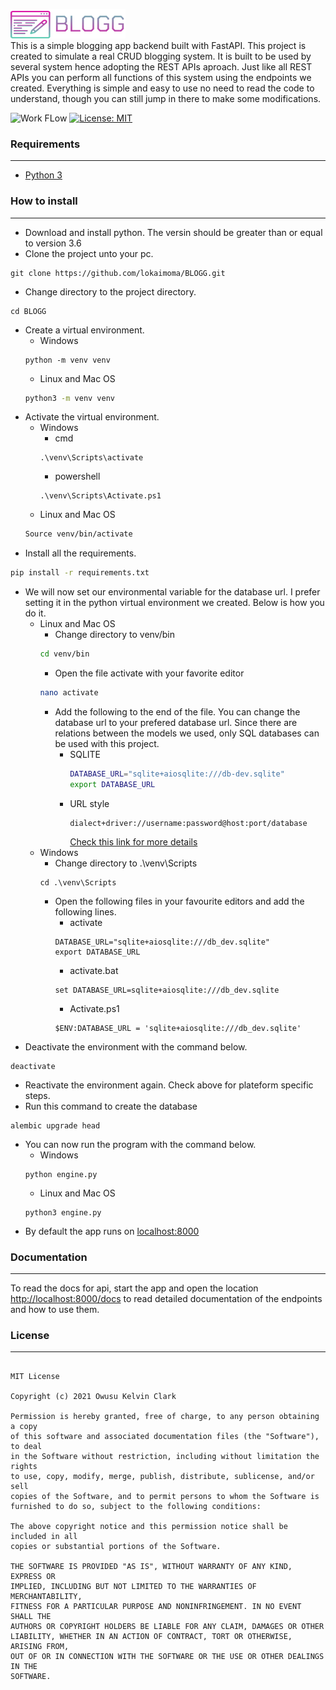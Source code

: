 ![BLOGG Log](assets/blog_logo.png)   
This is a simple blogging app backend built with FastAPI.
This project is created to simulate a real CRUD blogging system.
It is built to be used by several system hence adopting the REST APIs aproach.
Just like all REST APIs you can perform all functions of this system using the endpoints we created.
Everything is simple and easy to use no need to read the code to understand, though you can still jump in there to 
make some modifications.

![Work FLow](https://github.com/lokaimoma/BLOGG/actions/workflows/run_test.yml/badge.svg)
[![License: MIT](https://img.shields.io/badge/License-MIT-yellow.svg)](https://github.com/lokaimoma/BLOGG/blob/main/LICENSE)

### Requirements
- - -
+ [Python 3](https://www.python.org/downloads/)

### How to install
- - -
+ Download and install python. 
  The versin should be greater than or equal to version 3.6
+ Clone the project unto your pc.
```
git clone https://github.com/lokaimoma/BLOGG.git
```
+ Change directory to the project directory.
```
cd BLOGG
```
+ Create a virtual environment.
    + Windows
    ```
    python -m venv venv
    ```
    + Linux and Mac OS
    ```bash
    python3 -m venv venv
    ```
+ Activate the virtual environment.
    + Windows
        + cmd
        ```
        .\venv\Scripts\activate
        ```
        + powershell
        ```
        .\venv\Scripts\Activate.ps1
        ```
    + Linux and Mac OS
    ```bash
    Source venv/bin/activate
    ```
+ Install all the requirements.
```bash
pip install -r requirements.txt
```
+ We will now set our environmental variable for the database url.
I prefer setting it in the python virtual environment we created. Below
is how you do it.
    + Linux and Mac OS
        + Change directory to venv/bin
        ```bash
        cd venv/bin
        ```
        + Open the file activate with your favorite editor
        ```bash
        nano activate
        ```
        + Add the following to the end of the file. You can
        change the database url to your prefered database url.
          Since there are relations between the models we used,
          only SQL databases can be used with this project.
          + SQLITE
            ```bash
            DATABASE_URL="sqlite+aiosqlite:///db-dev.sqlite"
            export DATABASE_URL
            ```
          + URL style
            ```
            dialect+driver://username:password@host:port/database
            ```
            [Check this link for more details](https://docs.sqlalchemy.org/en/14/core/engines.html#database-urls)
    + Windows 
        + Change directory to .\venv\Scripts
        ```
        cd .\venv\Scripts
        ```
        + Open the following files in your favourite editors
        and add the following lines.
            + activate
            ```
            DATABASE_URL="sqlite+aiosqlite:///db_dev.sqlite"
            export DATABASE_URL
            ```
            + activate.bat
            ```
            set DATABASE_URL=sqlite+aiosqlite:///db_dev.sqlite
            ```
            + Activate.ps1
            ```
            $ENV:DATABASE_URL = 'sqlite+aiosqlite:///db_dev.sqlite'
            ```
+ Deactivate the environment with the command below.
```
deactivate
```
+ Reactivate the environment again. Check above for plateform
  specific steps.
+ Run this command to create the database
```
alembic upgrade head
```
+ You can now run the program with the command below.
    + Windows
    ```
    python engine.py
    ```
    + Linux and Mac OS
    ```
    python3 engine.py
    ```
 + By default the app runs on [localhost:8000](#)

### Documentation
- - -
To read the docs for api, start the app and open the location [http://localhost:8000/docs](#)
to read detailed documentation of the endpoints and how to use them.

### License
- - - 
```
      
MIT License

Copyright (c) 2021 Owusu Kelvin Clark

Permission is hereby granted, free of charge, to any person obtaining a copy
of this software and associated documentation files (the "Software"), to deal
in the Software without restriction, including without limitation the rights
to use, copy, modify, merge, publish, distribute, sublicense, and/or sell
copies of the Software, and to permit persons to whom the Software is
furnished to do so, subject to the following conditions:

The above copyright notice and this permission notice shall be included in all
copies or substantial portions of the Software.

THE SOFTWARE IS PROVIDED "AS IS", WITHOUT WARRANTY OF ANY KIND, EXPRESS OR
IMPLIED, INCLUDING BUT NOT LIMITED TO THE WARRANTIES OF MERCHANTABILITY,
FITNESS FOR A PARTICULAR PURPOSE AND NONINFRINGEMENT. IN NO EVENT SHALL THE
AUTHORS OR COPYRIGHT HOLDERS BE LIABLE FOR ANY CLAIM, DAMAGES OR OTHER
LIABILITY, WHETHER IN AN ACTION OF CONTRACT, TORT OR OTHERWISE, ARISING FROM,
OUT OF OR IN CONNECTION WITH THE SOFTWARE OR THE USE OR OTHER DEALINGS IN THE
SOFTWARE.
```
